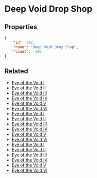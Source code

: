 # Deep Void Drop Shop

<no description available>

## Properties

```json
{
    "id": 387,
    "name": "Deep Void Drop Shop",
    "count": -100
}
```

## Related

- [Eye of the Void I](../items/11118-eye-of-the-void-i.md)
- [Eye of the Void II](../items/11119-eye-of-the-void-ii.md)
- [Eye of the Void III](../items/11120-eye-of-the-void-iii.md)
- [Eye of the Void IV](../items/11121-eye-of-the-void-iv.md)
- [Eye of the Void V](../items/11122-eye-of-the-void-v.md)
- [Eye of the Void VI](../items/11123-eye-of-the-void-vi.md)
- [Eye of the Void I](../items/11130-eye-of-the-void-i.md)
- [Eye of the Void II](../items/11131-eye-of-the-void-ii.md)
- [Eye of the Void III](../items/11132-eye-of-the-void-iii.md)
- [Eye of the Void IV](../items/11133-eye-of-the-void-iv.md)
- [Eye of the Void V](../items/11134-eye-of-the-void-v.md)
- [Eye of the Void VI](../items/11135-eye-of-the-void-vi.md)
- [Eye of the Void I](../items/11142-eye-of-the-void-i.md)
- [Eye of the Void II](../items/11143-eye-of-the-void-ii.md)
- [Eye of the Void III](../items/11144-eye-of-the-void-iii.md)
- [Eye of the Void IV](../items/11145-eye-of-the-void-iv.md)
- [Eye of the Void V](../items/11146-eye-of-the-void-v.md)
- [Eye of the Void VI](../items/11147-eye-of-the-void-vi.md)

